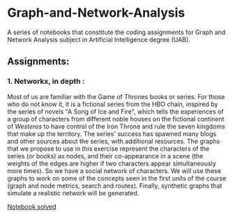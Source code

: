 # Graph-and-Network-Analysis
A series of notebooks that constitute the coding assignments for Graph and Network Analysis subject in Artificial Intelligence degree (UAB).

## Assignments:

### 1. Networkx, in depth :

Most of us are familiar with the Game of Thrones books or series. For those who do not know it, it is a fictional series from the HBO chain, inspired by the series of novels "A Song of Ice and Fire", which tells the experiences of a group of characters from different noble houses on the fictional continent of *Westeros* to have control of the Iron Throne and rule the seven kingdoms that make up the territory. The series' success has spawned many blogs and other sources about the series, with additional resources. The graphs that we propose to use in this exercise represent the characters of the series (or books) as nodes, and their co-appearance in a scene (the weights of the edges are higher if two characters appear simultaneously more times). So we have a social network of characters. We will use these graphs to work on some of the concepts seen in the first units of the course (graph and node metrics, search and routes). Finally, synthetic graphs that simulate a realistic network will be generated.

[Notebook solved](https://github.com/Neilus03/Graph-and-Network-Analysis/blob/main/%5BAGX%5D_Seminar_1_2022_2023__DANI_NEIL.ipynb)
